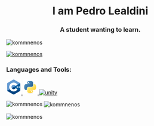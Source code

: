 <h1 align="center">I am Pedro Lealdini</h1>
<h3 align="center">A student wanting to learn.</h3>

<p align="left"> <img src="https://komarev.com/ghpvc/?username=kommnenos&label=Profile%20views&color=0e75b6&style=flat" alt="kommnenos" /> </p>

<p align="left"> <a href="https://github.com/ryo-ma/github-profile-trophy"><img src="https://github-profile-trophy.vercel.app/?username=kommnenos" alt="kommnenos" /></a> </p>


<h3 align="left">Languages and Tools:</h3>
<p align="left"> <a href="https://www.w3schools.com/cpp/" target="_blank"> <img src="https://raw.githubusercontent.com/devicons/devicon/master/icons/cplusplus/cplusplus-original.svg" alt="cplusplus" width="40" height="40"/> </a> <a href="https://www.python.org" target="_blank"> <img src="https://raw.githubusercontent.com/devicons/devicon/master/icons/python/python-original.svg" alt="python" width="40" height="40"/> </a> <a href="https://unity.com/" target="_blank"> <img src="https://www.vectorlogo.zone/logos/unity3d/unity3d-icon.svg" alt="unity" width="40" height="40"/> </a> </p>

<p><img align="left" src="https://github-readme-shower.vercel.app/api/top-langs?username=kommnenos&show_icons=true&locale=en&layout=donut&langs_count=10&size_weight=0.5&count_weight=0.5" alt="kommnenos" /></p>

<p>&nbsp;<img align="center" src="https://github-readme-shower.vercel.app/api?username=kommnenos&show_icons=true&locale=en" alt="kommnenos" /></p>

<p><img align="center" src="https://github-readme-streak-stats.herokuapp.com/?user=kommnenos&" alt="kommnenos" /></p>
